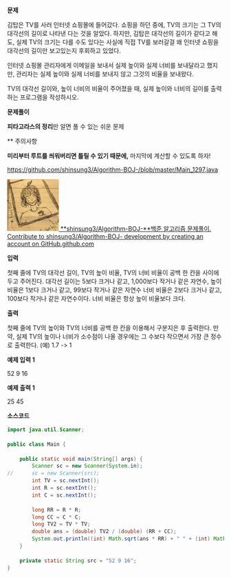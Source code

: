 **문제**

김탑은 TV를 사러 인터넷 쇼핑몰에 들어갔다. 쇼핑을 하던 중에, TV의 크기는 그 TV의 대각선의 길이로 나타낸 다는 것을 알았다. 하지만, 김탑은 대각선의 길이가 같다고 해도, 실제 TV의 크기는 다를 수도 있다는 사실에 직접 TV를 보러갈걸 왜 인터넷 쇼핑을 대각선의 길이만 보고있는지 후회하고 있었다.

인터넷 쇼핑몰 관리자에게 이메일을 보내서 실제 높이와 실제 너비를 보내달라고 했지만, 관리자는 실제 높이와 실제 너비를 보내지 않고 그것의 비율을 보내왔다.

TV의 대각선 길이와, 높이 너비의 비율이 주어졌을 때, 실제 높이와 너비의 길이를 출력하는 프로그램을 작성하시오.

**문제풀이**

**피타고라스의 정리**만 알면 풀 수 있는 쉬운 문제



** 주의사항

**미리부터 루트를 씌워버리면 틀릴 수 있기 때문에,** 마지막에 계산할 수 있도록 하자!



https://github.com/shinsung3/Algorithm-BOJ-/blob/master/Main_1297.java

[![img](md-images/src=https%253A%252F%252Favatars0.githubusercontent-16460967982571.com%252Fu%252F46014771%253Fs%253D400%2526v%253D4&type=ff120)](https://github.com/shinsung3/Algorithm-BOJ-/blob/master/Main_1297.java)[ **shinsung3/Algorithm-BOJ-**백준 알고리즘 문제풀이. Contribute to shinsung3/Algorithm-BOJ- development by creating an account on GitHub.github.com](https://github.com/shinsung3/Algorithm-BOJ-/blob/master/Main_1297.java)

**입력**

첫째 줄에 TV의 대각선 길이, TV의 높이 비율, TV의 너비 비율이 공백 한 칸을 사이에 두고 주어진다. 대각선 길이는 5보다 크거나 같고, 1,000보다 작거나 같은 자연수, 높이 비율은 1보다 크거나 같고, 99보다 작거나 같은 자연수 너비 비율은 2보다 크거나 같고, 100보다 작거나 같은 자연수이다. 너비 비율은 항상 높이 비율보다 크다.

**출력**

첫째 줄에 TV의 높이와 TV의 너비를 공백 한 칸을 이용해서 구분지은 후 출력한다. 만약, 실제 TV의 높이나 너비가 소수점이 나올 경우에는 그 수보다 작으면서 가장 큰 정수로 출력한다. (예) 1.7 -> 1

**예제 입력 1** 

52 9 16 

**예제 출력 1** 

25 45

**소스코드** 

```java
import java.util.Scanner;

public class Main {

	public static void main(String[] args) {
		Scanner sc = new Scanner(System.in);
//		sc = new Scanner(src);
		int TV = sc.nextInt();
		int R = sc.nextInt();
		int C = sc.nextInt();

		long RR = R * R;
		long CC = C * C;
		long TV2 = TV * TV;
		double ans = (double) TV2 / (double) (RR + CC);
		System.out.println((int) Math.sqrt(ans * RR) + " " + (int) Math.sqrt(CC * ans));
	}

	private static String src = "52 9 16";
}
```


